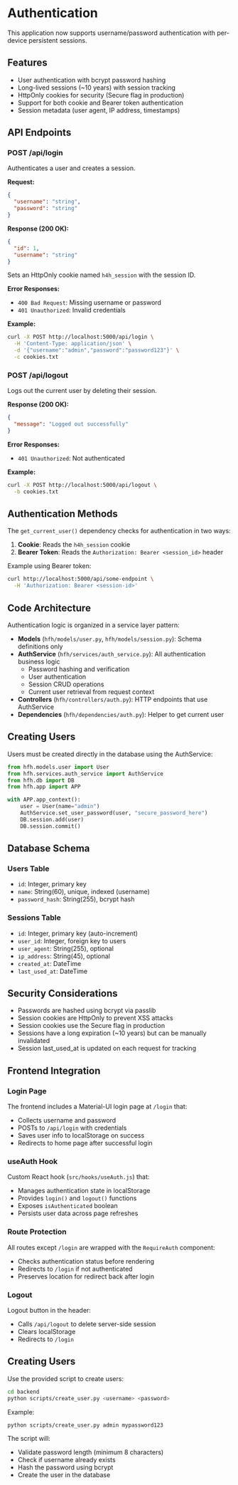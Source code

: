 # Authentication

This application now supports username/password authentication with per-device persistent sessions.

## Features

- User authentication with bcrypt password hashing
- Long-lived sessions (~10 years) with session tracking
- HttpOnly cookies for security (Secure flag in production)
- Support for both cookie and Bearer token authentication
- Session metadata (user agent, IP address, timestamps)

## API Endpoints

### POST /api/login

Authenticates a user and creates a session.

**Request:**
```json
{
  "username": "string",
  "password": "string"
}
```

**Response (200 OK):**
```json
{
  "id": 1,
  "username": "string"
}
```

Sets an HttpOnly cookie named `h4h_session` with the session ID.

**Error Responses:**
- `400 Bad Request`: Missing username or password
- `401 Unauthorized`: Invalid credentials

**Example:**
```bash
curl -X POST http://localhost:5000/api/login \
  -H 'Content-Type: application/json' \
  -d '{"username":"admin","password":"password123"}' \
  -c cookies.txt
```

### POST /api/logout

Logs out the current user by deleting their session.

**Response (200 OK):**
```json
{
  "message": "Logged out successfully"
}
```

**Error Responses:**
- `401 Unauthorized`: Not authenticated

**Example:**
```bash
curl -X POST http://localhost:5000/api/logout \
  -b cookies.txt
```

## Authentication Methods

The `get_current_user()` dependency checks for authentication in two ways:

1. **Cookie**: Reads the `h4h_session` cookie
2. **Bearer Token**: Reads the `Authorization: Bearer <session_id>` header

Example using Bearer token:
```bash
curl http://localhost:5000/api/some-endpoint \
  -H 'Authorization: Bearer <session-id>'
```

## Code Architecture

Authentication logic is organized in a service layer pattern:

- **Models** (`hfh/models/user.py`, `hfh/models/session.py`): Schema definitions only
- **AuthService** (`hfh/services/auth_service.py`): All authentication business logic
  - Password hashing and verification
  - User authentication
  - Session CRUD operations
  - Current user retrieval from request context
- **Controllers** (`hfh/controllers/auth.py`): HTTP endpoints that use AuthService
- **Dependencies** (`hfh/dependencies/auth.py`): Helper to get current user

## Creating Users

Users must be created directly in the database using the AuthService:

```python
from hfh.models.user import User
from hfh.services.auth_service import AuthService
from hfh.db import DB
from hfh.app import APP

with APP.app_context():
    user = User(name="admin")
    AuthService.set_user_password(user, "secure_password_here")
    DB.session.add(user)
    DB.session.commit()
```

## Database Schema

### Users Table
- `id`: Integer, primary key
- `name`: String(60), unique, indexed (username)
- `password_hash`: String(255), bcrypt hash

### Sessions Table
- `id`: Integer, primary key (auto-increment)
- `user_id`: Integer, foreign key to users
- `user_agent`: String(255), optional
- `ip_address`: String(45), optional
- `created_at`: DateTime
- `last_used_at`: DateTime

## Security Considerations

- Passwords are hashed using bcrypt via passlib
- Session cookies are HttpOnly to prevent XSS attacks
- Session cookies use the Secure flag in production
- Sessions have a long expiration (~10 years) but can be manually invalidated
- Session last_used_at is updated on each request for tracking

## Frontend Integration

### Login Page
The frontend includes a Material-UI login page at `/login` that:
- Collects username and password
- POSTs to `/api/login` with credentials
- Saves user info to localStorage on success
- Redirects to home page after successful login

### useAuth Hook
Custom React hook (`src/hooks/useAuth.js`) that:
- Manages authentication state in localStorage
- Provides `login()` and `logout()` functions
- Exposes `isAuthenticated` boolean
- Persists user data across page refreshes

### Route Protection
All routes except `/login` are wrapped with the `RequireAuth` component:
- Checks authentication status before rendering
- Redirects to `/login` if not authenticated
- Preserves location for redirect back after login

### Logout
Logout button in the header:
- Calls `/api/logout` to delete server-side session
- Clears localStorage
- Redirects to `/login`

## Creating Users

Use the provided script to create users:

```bash
cd backend
python scripts/create_user.py <username> <password>
```

Example:
```bash
python scripts/create_user.py admin mypassword123
```

The script will:
- Validate password length (minimum 8 characters)
- Check if username already exists
- Hash the password using bcrypt
- Create the user in the database

